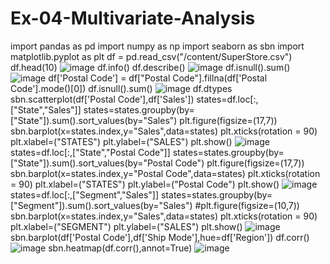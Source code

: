 # Ex-04-Multivariate-Analysis
import pandas as pd
import numpy as np
import seaborn as sbn
import matplotlib.pyplot as plt
df = pd.read_csv("/content/SuperStore.csv")
df.head(10) 
![image](https://user-images.githubusercontent.com/112244898/231169565-b1ea292e-d103-4337-b925-2ec31ba715c2.png)
df.info() 
df.describe() 
![image](https://user-images.githubusercontent.com/112244898/231171397-be1eda90-f55e-4428-b144-1b2211ecf19e.png)
df.isnull().sum()
![image](https://user-images.githubusercontent.com/112244898/231171993-3a0b74cb-14c3-402d-88d6-34fc0a12656a.png)
df['Postal Code'] = df["Postal Code"].fillna(df['Postal Code'].mode()[0])
df.isnull().sum()
![image](https://user-images.githubusercontent.com/112244898/231172296-3cd23ed9-d7dd-46a1-a4a6-ae638fe72e3f.png)
df.dtypes
sbn.scatterplot(df['Postal Code'],df['Sales']) 
states=df.loc[:,["State","Sales"]] 
states=states.groupby(by=["State"]).sum().sort_values(by="Sales") 
plt.figure(figsize=(17,7)) 
sbn.barplot(x=states.index,y="Sales",data=states) 
plt.xticks(rotation = 90)
plt.xlabel=("STATES") 
plt.ylabel=("SALES") 
plt.show()
![image](https://user-images.githubusercontent.com/112244898/231171993-3a0b74cb-14c3-402d-88d6-34fc0a12656a.png)
states=df.loc[:,["State","Postal Code"]]
states=states.groupby(by=["State"]).sum().sort_values(by="Postal Code") 
plt.figure(figsize=(17,7))
sbn.barplot(x=states.index,y="Postal Code",data=states) 
plt.xticks(rotation = 90)
plt.xlabel=("STATES")
plt.ylabel=("Postal Code") 
plt.show() 
![image](https://user-images.githubusercontent.com/112244898/231174652-17d4d22a-c336-417b-8472-af506d8d2008.png)
states=df.loc[:,["Segment","Sales"]]
states=states.groupby(by=["Segment"]).sum().sort_values(by="Sales") 
#plt.figure(figsize=(10,7)) sbn.barplot(x=states.index,y="Sales",data=states)
plt.xticks(rotation = 90)
plt.xlabel=("SEGMENT")
plt.ylabel=("SALES")
plt.show()
![image](https://user-images.githubusercontent.com/112244898/231175115-ab0c9073-7560-4b60-8771-39d4da2de356.png)
sbn.barplot(df['Postal Code'],df['Ship Mode'],hue=df['Region'])
df.corr()
![image](https://user-images.githubusercontent.com/112244898/231175383-64f3a7bf-795b-403d-8d3d-b7f807afd845.png)
sbn.heatmap(df.corr(),annot=True)
![image](https://user-images.githubusercontent.com/112244898/231176824-f95153db-93be-4153-9876-d005a21306ff.png)










